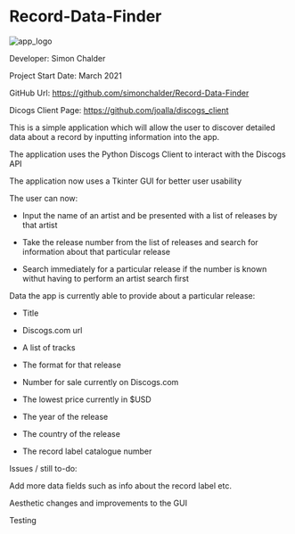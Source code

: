 # Record-Data-Finder

![app_logo](https://user-images.githubusercontent.com/66743889/112197507-12e9c480-8c04-11eb-9532-8f360496f213.png)

Developer: Simon Chalder

Project Start Date: March 2021

GitHub Url: https://github.com/simonchalder/Record-Data-Finder

Dicogs Client Page: https://github.com/joalla/discogs_client

This is a simple application which will allow the user to discover detailed data about a record by inputting information into the app.

The application uses the Python Discogs Client to interact with the Discogs API

The application now uses a Tkinter GUI for better user usability

The user can now:

- Input the name of an artist and be presented with a list of releases by that artist

- Take the release number from the list of releases and search for information about that particular release

- Search immediately for a particular release if the number is known withut having to perform an artist search first

Data the app is currently able to provide about a particular release:

- Title

- Discogs.com url

- A list of tracks

- The format for that release

- Number for sale currently on Discogs.com

- The lowest price currently in $USD

- The year of the release

- The country of the release

- The record label catalogue number

Issues / still to-do:

Add more data fields such as info about the record label etc.

Aesthetic changes and improvements to the GUI

Testing

